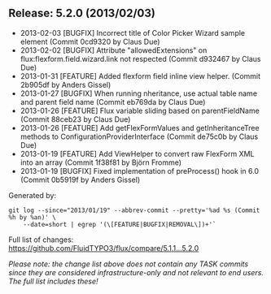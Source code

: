 ## Release: 5.2.0 (2013/02/03)

* 2013-02-03 [BUGFIX] Incorrect title of Color Picker Wizard sample element (Commit 0cd9320 by Claus Due)
* 2013-02-02 [BUGFIX] Attribute "allowedExtensions" on flux:flexform.field.wizard.link not respected (Commit d932467 by Claus Due)
* 2013-01-31 [FEATURE] Added flexform field inline view helper. (Commit 2b905df by Anders Gissel)
* 2013-01-27 [BUGFIX] When running nheritance, use actual table name and parent field name (Commit eb769da by Claus Due)
* 2013-01-26 [FEATURE] Flux variable sliding based on parentFieldName (Commit 88ceb23 by Claus Due)
* 2013-01-26 [FEATURE] Add getFlexFormValues and getInheritanceTree methods to ConfigurationProviderInterface (Commit de75c0b by Claus Due)
* 2013-01-19 [FEATURE] Add ViewHelper to convert raw FlexForm XML into an array (Commit 1f38f81 by Björn Fromme)
* 2013-01-19 [BUGFIX] Fixed implementation of preProcess() hook in 6.0 (Commit 0b5919f by Anders Gissel)

Generated by:

```
git log --since="2013/01/19" --abbrev-commit --pretty='%ad %s (Commit %h by %an)' \
    --date=short | egrep '(\[FEATURE|BUGFIX|REMOVAL\])+'`
```

Full list of changes: https://github.com/FluidTYPO3/flux/compare/5.1.1...5.2.0

*Please note: the change list above does not contain any TASK commits since they are considered 
infrastructure-only and not relevant to end users. The full list includes these!*

